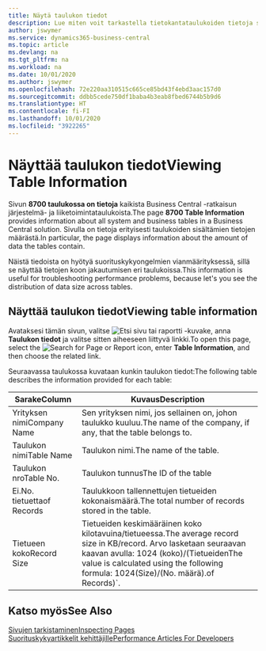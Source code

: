 ```yaml
---
title: Näytä taulukon tiedot
description: Lue miten voit tarkastella tietokantataulukoiden tietoja suoraan Business Centralin asiakasliittymästä.
author: jswymer
ms.service: dynamics365-business-central
ms.topic: article
ms.devlang: na
ms.tgt_pltfrm: na
ms.workload: na
ms.date: 10/01/2020
ms.author: jswymer
ms.openlocfilehash: 72e220aa310515c665ce85bd43f4ebd3aac157d0
ms.sourcegitcommit: ddbb5cede750df1baba4b3eab8fbed6744b5b9d6
ms.translationtype: HT
ms.contentlocale: fi-FI
ms.lasthandoff: 10/01/2020
ms.locfileid: "3922265"
---
```

# <a name="viewing-table-information"></a><span data-ttu-id="625f9-103">Näyttää taulukon tiedot</span><span class="sxs-lookup"><span data-stu-id="625f9-103">Viewing Table Information</span></span>

<span data-ttu-id="625f9-104">Sivun **8700 taulukossa on tietoja** kaikista Business Central -ratkaisun järjestelmä- ja liiketoimintataulukoista.</span><span class="sxs-lookup"><span data-stu-id="625f9-104">The page **8700 Table Information** provides information about all system and business tables in a Business Central solution.</span></span> <span data-ttu-id="625f9-105">Sivulla on tietoja erityisesti taulukoiden sisältämien tietojen määrästä.</span><span class="sxs-lookup"><span data-stu-id="625f9-105">In particular, the page displays information about the amount of data the tables contain.</span></span>

<span data-ttu-id="625f9-106">Näistä tiedoista on hyötyä suorituskykyongelmien vianmäärityksessä, sillä se näyttää tietojen koon jakautumisen eri taulukoissa.</span><span class="sxs-lookup"><span data-stu-id="625f9-106">This information is useful for troubleshooting performance problems, because let's you see the distribution of data size across tables.</span></span>

## <a name="viewing-table-information"></a><span data-ttu-id="625f9-107">Näyttää taulukon tiedot</span><span class="sxs-lookup"><span data-stu-id="625f9-107">Viewing table information</span></span>

<span data-ttu-id="625f9-108">Avataksesi tämän sivun, valitse ![Etsi sivu tai raportti](media/ui-search/search_small.png "Etsi sivua tai raporttia -kuvake") -kuvake, anna **Taulukon tiedot** ja valitse sitten aiheeseen liittyvä linkki.</span><span class="sxs-lookup"><span data-stu-id="625f9-108">To open this page, select the ![Search for Page or Report](media/ui-search/search_small.png "Search for Page or Report icon") icon, enter **Table Information**, and then choose the related link.</span></span>

<span data-ttu-id="625f9-109">Seuraavassa taulukossa kuvataan kunkin taulukon tiedot:</span><span class="sxs-lookup"><span data-stu-id="625f9-109">The following table describes the information provided for each table:</span></span>

|<span data-ttu-id="625f9-110">Sarake</span><span class="sxs-lookup"><span data-stu-id="625f9-110">Column</span></span>|<span data-ttu-id="625f9-111">Kuvaus</span><span class="sxs-lookup"><span data-stu-id="625f9-111">Description</span></span>|
|------|-----------|
|<span data-ttu-id="625f9-112">Yrityksen nimi</span><span class="sxs-lookup"><span data-stu-id="625f9-112">Company Name</span></span>|<span data-ttu-id="625f9-113">Sen yrityksen nimi, jos sellainen on, johon taulukko kuuluu.</span><span class="sxs-lookup"><span data-stu-id="625f9-113">The name of the company, if any, that the table belongs to.</span></span>|
|<span data-ttu-id="625f9-114">Taulukon nimi</span><span class="sxs-lookup"><span data-stu-id="625f9-114">Table Name</span></span>|<span data-ttu-id="625f9-115">Taulukon nimi.</span><span class="sxs-lookup"><span data-stu-id="625f9-115">The name of the table.</span></span>|
|<span data-ttu-id="625f9-116">Taulukon nro</span><span class="sxs-lookup"><span data-stu-id="625f9-116">Table No.</span></span>|<span data-ttu-id="625f9-117">Taulukon tunnus</span><span class="sxs-lookup"><span data-stu-id="625f9-117">The ID of the table</span></span>|
|<span data-ttu-id="625f9-118">Ei.</span><span class="sxs-lookup"><span data-stu-id="625f9-118">No.</span></span> <span data-ttu-id="625f9-119">tietuetta</span><span class="sxs-lookup"><span data-stu-id="625f9-119">of Records</span></span>|<span data-ttu-id="625f9-120">Taulukkoon tallennettujen tietueiden kokonaismäärä.</span><span class="sxs-lookup"><span data-stu-id="625f9-120">The total number of records stored in the table.</span></span>|
|<span data-ttu-id="625f9-121">Tietueen koko</span><span class="sxs-lookup"><span data-stu-id="625f9-121">Record Size</span></span>|<span data-ttu-id="625f9-122">Tietueiden keskimääräinen koko kilotavuina/tietueessa.</span><span class="sxs-lookup"><span data-stu-id="625f9-122">The average record size in KB/record.</span></span> <span data-ttu-id="625f9-123">Arvo lasketaan seuraavan kaavan avulla: 1024 (koko)/(Tietueiden</span><span class="sxs-lookup"><span data-stu-id="625f9-123">The value is calculated using the following formula: 1024(Size)/(No.</span></span> <span data-ttu-id="625f9-124">määrä).</span><span class="sxs-lookup"><span data-stu-id="625f9-124">of Records)\`.</span></span> |

## <a name="see-also"></a><span data-ttu-id="625f9-125">Katso myös</span><span class="sxs-lookup"><span data-stu-id="625f9-125">See Also</span></span>

[<span data-ttu-id="625f9-126">Sivujen tarkistaminen</span><span class="sxs-lookup"><span data-stu-id="625f9-126">Inspecting Pages</span></span>](across-inspect-page.md)  
[<span data-ttu-id="625f9-127">Suorituskykyartikkelit kehittäjille</span><span class="sxs-lookup"><span data-stu-id="625f9-127">Performance Articles For Developers</span></span>](/dynamics365/business-central/dev-itpro/performance/performance-developer)  

